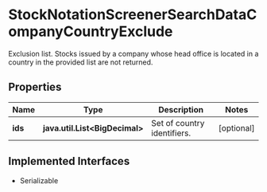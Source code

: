 

# StockNotationScreenerSearchDataCompanyCountryExclude

Exclusion list. Stocks issued by a company whose head office is located in a country in the provided list are not returned.

## Properties

Name | Type | Description | Notes
------------ | ------------- | ------------- | -------------
**ids** | **java.util.List&lt;BigDecimal&gt;** | Set of country identifiers. |  [optional]


## Implemented Interfaces

* Serializable


